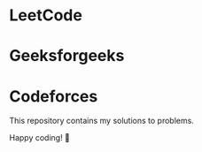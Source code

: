 # LeetCode
# Geeksforgeeks
# Codeforces

This repository contains my solutions to problems.


 Happy coding! 🚀
